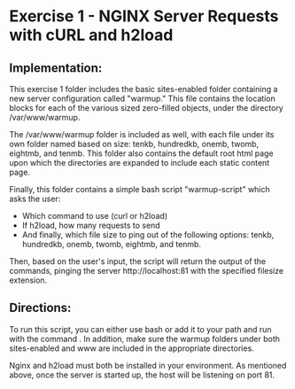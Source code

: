 # Exercise 1 - NGINX Server Requests with cURL and h2load

## Implementation:

This exercise 1 folder includes the basic sites-enabled folder containing a new server configuration called "warmup." This file contains the location blocks for each of the various sized zero-filled objects, under the directory /var/www/warmup. 

The /var/www/warmup folder is included as well, with each file under its own folder named based on size: tenkb, hundredkb, onemb, twomb, eightmb, and tenmb. This folder also contains the default root html page upon which the directories are expanded to include each static content page.

Finally, this folder contains a simple bash script "warmup-script" which asks the user:
- Which command to use (curl or h2load)
- If h2load, how many requests to send
- And finally, which file size to ping out of the following options: tenkb, hundredkb, onemb, twomb, eightmb, and tenmb.

Then, based on the user's input, the script will return the output of the commands, pinging the server http://localhost:81 with the specified filesize extension.

## Directions:

To run this script, you can either use bash or add it to your path and run with the command <warmup-script>. In addition, make sure the warmup folders under both sites-enabled and www are included in the appropriate directories.

Nginx and h2load must both be installed in your environment. As mentioned above, once the server is started up, the host will be listening on port 81. 


